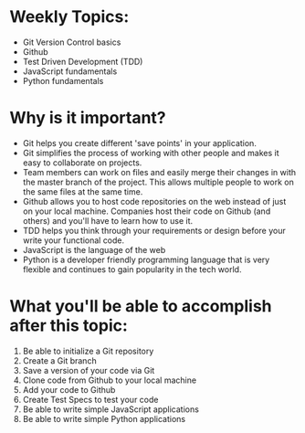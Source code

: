 # Weekly Topics:
- Git Version Control basics 
- Github
- Test Driven Development (TDD)
- JavaScript fundamentals
- Python fundamentals

# Why is it important?
- Git helps you create different 'save points' in your application.
- Git simplifies the process of working with other people and makes it easy to collaborate on projects. 
- Team members can work on files and easily merge their changes in with the master branch of the project. This allows multiple people to work on the same files at the same time.
- Github allows you to host code repositories on the web instead of just on your local machine. Companies host their code on Github (and others) and you'll have to learn how to use it. 
- TDD helps you think through your requirements or design before your write your functional code.
- JavaScript is the language of the web
- Python is a developer friendly programming language that is very flexible and continues to gain popularity in the tech world.

# What you'll be able to accomplish after this topic:
1. Be able to initialize a Git repository
2. Create a Git branch
3. Save a version of your code via Git
4. Clone code from Github to your local machine
5. Add your code to Github
6. Create Test Specs to test your code
7. Be able to write simple JavaScript applications
8. Be able to write simple Python applications
